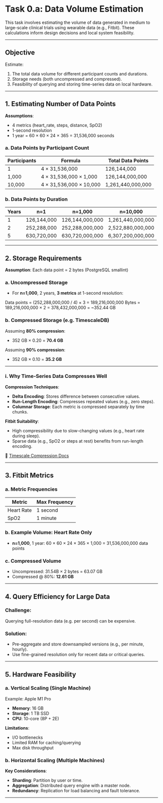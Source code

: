# Task 0.a: Data Volume Estimation

This task involves estimating the volume of data generated in medium to large-scale clinical trials using wearable data (e.g., Fitbit). These calculations inform design decisions and local system feasibility.

---

## Objective

Estimate:
1. The total data volume for different participant counts and durations.
2. Storage needs (both uncompressed and compressed).
3. Feasibility of querying and storing time-series data on local hardware.

---

## 1. Estimating Number of Data Points

**Assumptions**:
- 4 metrics (heart_rate, steps, distance, SpO2)
- 1-second resolution
- 1 year = 60 × 60 × 24 × 365 = 31,536,000 seconds

### a. Data Points by Participant Count

| Participants | Formula                             | Total Data Points |
|--------------|--------------------------------------|-------------------|
| 1            | 4 × 31,536,000                       | 126,144,000       |
| 1,000        | 4 × 31,536,000 × 1,000               | 126,144,000,000   |
| 10,000       | 4 × 31,536,000 × 10,000              | 1,261,440,000,000 |

### b. Data Points by Duration

| Years | n=1            | n=1,000            | n=10,000             |
|-------|----------------|--------------------|----------------------|
| 1     | 126,144,000    | 126,144,000,000    | 1,261,440,000,000    |
| 2     | 252,288,000    | 252,288,000,000    | 2,522,880,000,000    |
| 5     | 630,720,000    | 630,720,000,000    | 6,307,200,000,000    |

---

## 2. Storage Requirements

**Assumption**: Each data point = 2 bytes (PostgreSQL smallint)

### a. Uncompressed Storage

- For **n=1,000**, 2 years, **3 metrics** at 1-second resolution:

Data points = (252,288,000,000 / 4) × 3 = 189,216,000,000
Bytes = 189,216,000,000 × 2 = 378,432,000,000
= ~352.44 GB


### b. Compressed Storage (e.g. TimescaleDB)

Assuming **80% compression**:
- 352 GB × 0.20 = **70.4 GB**

Assuming **90% compression**:
- 352 GB × 0.10 = **35.2 GB**

---

### i. Why Time-Series Data Compresses Well

**Compression Techniques**:
- **Delta Encoding**: Stores difference between consecutive values.
- **Run-Length Encoding**: Compresses repeated values (e.g., zero steps).
- **Columnar Storage**: Each metric is compressed separately by time chunks.

**Fitbit Suitability**:
- High compressibility due to slow-changing values (e.g., heart rate during sleep).
- Sparse data (e.g., SpO2 or steps at rest) benefits from run-length encoding.

📘 [Timescale Compression Docs](https://docs.tigerdata.com/use-timescale/latest/hypercore/compression-methods/)

---

## 3. Fitbit Metrics

### a. Metric Frequencies

| Metric     | Max Frequency |
|------------|----------------|
| Heart Rate | 1 second       |
| SpO2       | 1 minute       |

### b. Example Volume: Heart Rate Only

- **n=1,000**, 1 year:  60 × 60 × 24 × 365 × 1,000 = 31,536,000,000 data points


### c. Compressed Volume

- Uncompressed: 31.54B × 2 bytes = 63.07 GB
- Compressed @ 80%: **12.61 GB**

---

## 4. Query Efficiency for Large Data

### Challenge:
Querying full-resolution data (e.g. per second) can be expensive.

### Solution:
- Pre-aggregate and store downsampled versions (e.g., per minute, hourly).
- Use fine-grained resolution only for recent data or critical queries.

---

## 5. Hardware Feasibility

### a. Vertical Scaling (Single Machine)

Example: Apple M1 Pro
- **Memory**: 16 GB
- **Storage**: 1 TB SSD
- **CPU**: 10-core (8P + 2E)

**Limitations**:
- I/O bottlenecks
- Limited RAM for caching/querying
- Max disk throughput

### b. Horizontal Scaling (Multiple Machines)

**Key Considerations**:
- **Sharding**: Partition by user or time.
- **Aggregation**: Distributed query engine with a master node.
- **Redundancy**: Replication for load balancing and fault tolerance.

---
